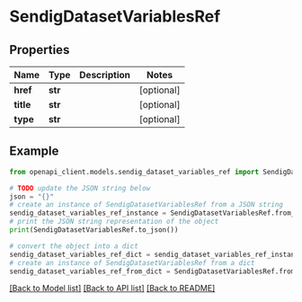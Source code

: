 # SendigDatasetVariablesRef


## Properties

Name | Type | Description | Notes
------------ | ------------- | ------------- | -------------
**href** | **str** |  | [optional] 
**title** | **str** |  | [optional] 
**type** | **str** |  | [optional] 

## Example

```python
from openapi_client.models.sendig_dataset_variables_ref import SendigDatasetVariablesRef

# TODO update the JSON string below
json = "{}"
# create an instance of SendigDatasetVariablesRef from a JSON string
sendig_dataset_variables_ref_instance = SendigDatasetVariablesRef.from_json(json)
# print the JSON string representation of the object
print(SendigDatasetVariablesRef.to_json())

# convert the object into a dict
sendig_dataset_variables_ref_dict = sendig_dataset_variables_ref_instance.to_dict()
# create an instance of SendigDatasetVariablesRef from a dict
sendig_dataset_variables_ref_from_dict = SendigDatasetVariablesRef.from_dict(sendig_dataset_variables_ref_dict)
```
[[Back to Model list]](../README.md#documentation-for-models) [[Back to API list]](../README.md#documentation-for-api-endpoints) [[Back to README]](../README.md)



